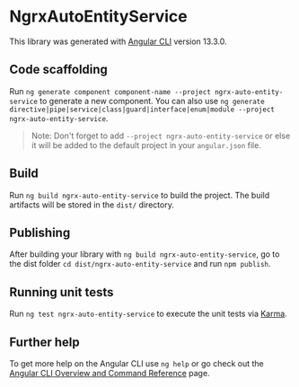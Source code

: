 # NgrxAutoEntityService

This library was generated with [Angular CLI](https://github.com/angular/angular-cli) version 13.3.0.

## Code scaffolding

Run `ng generate component component-name --project ngrx-auto-entity-service` to generate a new component. You can also use `ng generate directive|pipe|service|class|guard|interface|enum|module --project ngrx-auto-entity-service`.

> Note: Don't forget to add `--project ngrx-auto-entity-service` or else it will be added to the default project in your `angular.json` file.

## Build

Run `ng build ngrx-auto-entity-service` to build the project. The build artifacts will be stored in the `dist/` directory.

## Publishing

After building your library with `ng build ngrx-auto-entity-service`, go to the dist folder `cd dist/ngrx-auto-entity-service` and run `npm publish`.

## Running unit tests

Run `ng test ngrx-auto-entity-service` to execute the unit tests via [Karma](https://karma-runner.github.io).

## Further help

To get more help on the Angular CLI use `ng help` or go check out the [Angular CLI Overview and Command Reference](https://angular.io/cli) page.
